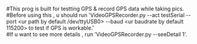 #This prog is built for testting GPS & record GPS data while taking pics.  
#Before using this , u should run 'VideoGPSRecorder.py --act testSerial --port <ur path by default /dev/ttyUSB0> --baud <ur baudrate by default 115200> to test if GPS is workable.'  
#If u want to see more details , run 'VideoGPSRecorder.py --seeDetail 1'.
